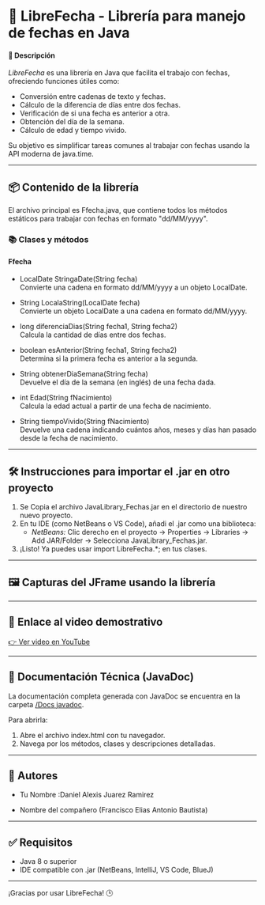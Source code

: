 # 📆 LibreFecha - Librería para manejo de fechas en Java

#### 📌 Descripción

*LibreFecha* es una librería en Java que facilita el trabajo con fechas, ofreciendo funciones útiles como:
- Conversión entre cadenas de texto y fechas.
- Cálculo de la diferencia de días entre dos fechas.
- Verificación de si una fecha es anterior a otra.
- Obtención del día de la semana.
- Cálculo de edad y tiempo vivido.

Su objetivo es simplificar tareas comunes al trabajar con fechas usando la API moderna de java.time.

---

## 📦 Contenido de la librería

El archivo principal es Ffecha.java, que contiene todos los métodos estáticos para trabajar con fechas en formato "dd/MM/yyyy".

### 📚 Clases y métodos

#### Ffecha
- LocalDate StringaDate(String fecha)  
  Convierte una cadena en formato dd/MM/yyyy a un objeto LocalDate.

- String LocalaString(LocalDate fecha)  
  Convierte un objeto LocalDate a una cadena en formato dd/MM/yyyy.

- long diferenciaDias(String fecha1, String fecha2)  
  Calcula la cantidad de días entre dos fechas.

- boolean esAnterior(String fecha1, String fecha2)  
  Determina si la primera fecha es anterior a la segunda.

- String obtenerDiaSemana(String fecha)  
  Devuelve el día de la semana (en inglés) de una fecha dada.

- int Edad(String fNacimiento)  
  Calcula la edad actual a partir de una fecha de nacimiento.

- String tiempoVivido(String fNacimiento)  
  Devuelve una cadena indicando cuántos años, meses y días han pasado desde la fecha de nacimiento.

---

## 🛠 Instrucciones para importar el .jar en otro proyecto

1. Se Copia el archivo JavaLibrary_Fechas.jar en el directorio de nuestro nuevo proyecto.
2. En tu IDE (como NetBeans o VS Code), añadi el .jar como una biblioteca:
   - *NetBeans:* Clic derecho en el proyecto → Properties → Libraries → Add JAR/Folder → Selecciona JavaLibrary_Fechas.jar.
3. ¡Listo! Ya puedes usar import LibreFecha.*; en tus clases.

---

## 🖼 Capturas del JFrame usando la librería 



---

## 🎥 Enlace al video demostrativo

[👉 Ver video en YouTube]()

---

## 📄 Documentación Técnica (JavaDoc)

La documentación completa generada con JavaDoc se encuentra en la carpeta [/Docs javadoc]().

Para abrirla:
1. Abre el archivo index.html con tu navegador.
2. Navega por los métodos, clases y descripciones detalladas.

---

## 👥 Autores

- Tu Nombre :Daniel Alexis Juarez Ramirez

- Nombre del compañero (Francisco Elias Antonio Bautista)

---

## ✅ Requisitos

- Java 8 o superior
- IDE compatible con .jar (NetBeans, IntelliJ, VS Code, BlueJ)

---

¡Gracias por usar LibreFecha! 🕒
